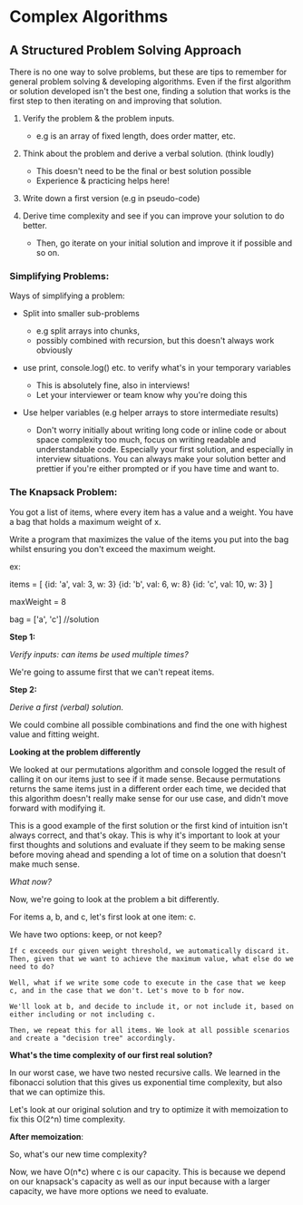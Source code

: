 # Complex Algorithms

## A Structured Problem Solving Approach

There is no one way to solve problems, but these are tips to remember for general problem solving & developing algorithms. Even if the first algorithm or solution developed isn't the best one, finding a solution that works is the first step to then iterating on and improving that solution.

1. Verify the problem & the problem inputs.

    - e.g is an array of fixed length, does order matter, etc.

2. Think about the problem and derive a verbal solution. (think loudly)

    - This doesn't need to be the final or best solution possible
    - Experience & practicing helps here!

3. Write down a first version (e.g in pseudo-code)

4. Derive time complexity and see if you can improve your solution to do better.

    - Then, go iterate on your initial solution and improve it if possible and so on.

### Simplifying Problems:

Ways of simplifying a problem:

  - Split into smaller sub-problems
      - e.g split arrays into chunks,
      - possibly combined with recursion, but this doesn't always work obviously

  - use print, console.log() etc. to verify what's in your temporary variables
      - This is absolutely fine, also in interviews!
      - Let your interviewer or team know why you're doing this

  - Use helper variables (e.g helper arrays to store intermediate results)
      - Don't worry initially about writing long code or inline code or about space complexity too much, focus on writing readable and understandable code. Especially your first solution, and especially in interview situations. You can always make your solution better and prettier if you're either prompted or if you have time and want to.

### The Knapsack Problem:

You got a list of items, where every item has a value and a weight. You have a bag that holds a maximum weight of x.

Write a program that maximizes the value of the items you put into the bag whilst ensuring you don't exceed the maximum weight.

ex:

items = [
  {id: 'a', val: 3, w: 3}
  {id: 'b', val: 6, w: 8}
  {id: 'c', val: 10, w: 3}
]

maxWeight = 8

bag = ['a', 'c'] //solution

**Step 1:**

*Verify inputs: can items be used multiple times?*

We're going to assume first that we can't repeat items.

**Step 2:**

*Derive a first (verbal) solution.*

We could combine all possible combinations and find the one with highest value and fitting weight.

**Looking at the problem differently**

We looked at our permutations algorithm and console logged the result of calling it on our items just to see if it made sense. Because permutations returns the same items just in a different order each time, we decided that this algorithm doesn't really make sense for our use case, and didn't move forward with modifying it.

This is a good example of the first solution or the first kind of intuition isn't always correct, and that's okay. This is why it's important to look at your first thoughts and solutions and evaluate if they seem to be making sense before moving ahead and spending a lot of time on a solution that doesn't make much sense.

*What now?*

Now, we're going to look at the problem a bit differently.

For items a, b, and c, let's first look at one item: c.

We have two options: keep, or not keep?

    If c exceeds our given weight threshold, we automatically discard it.
    Then, given that we want to achieve the maximum value, what else do we need to do?

    Well, what if we write some code to execute in the case that we keep c, and in the case that we don't. Let's move to b for now.

    We'll look at b, and decide to include it, or not include it, based on either including or not including c.

    Then, we repeat this for all items. We look at all possible scenarios and create a "decision tree" accordingly.

**What's the time complexity of our first real solution?**

In our worst case, we have two nested recursive calls. We learned in the fibonacci solution that this gives us exponential time complexity, but also that we can optimize this.

Let's look at our original solution and try to optimize it with memoization to fix this O(2^n) time complexity.

**After memoization**:

So, what's our new time complexity?

Now, we have O(n*c) where c is our capacity. This is because we depend on our knapsack's capacity as well as our input because with a larger capacity, we have more options we need to evaluate. 

